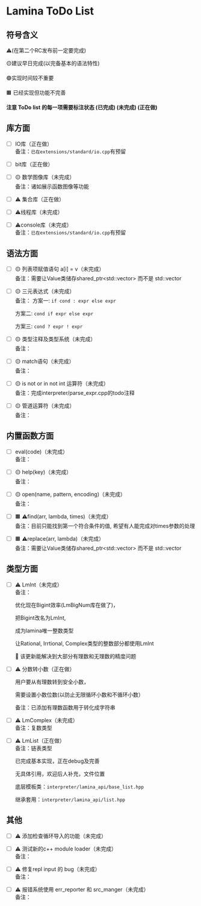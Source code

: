 # Lamina ToDo List

## 符号含义
⚠️(在第二个RC发布前一定要完成)

🟡建议早日完成(以完备基本的语法特性)

🟢实现时间较不重要

🟧 已经实现但功能不完善


<b> 注意 ToDo list 的每一项需要标注状态 (已完成) (未完成) (正在做)
</b>

## 库方面
- [ ] IO库（正在做）<br>
     备注：`已在extensions/standard/io.cpp`有预留

- [ ] bit库（正在做）<br>

- [ ] 🟡 数学图像库（未完成）<br>     备注：诸如展示函数图像等功能

- [ ] ⚠️ 集合库（正在做）<br>

- [ ] ⚠️线程库（未完成）<br>

- [ ] ⚠️console库（未完成）<br>
     备注：`已在extensions/standard/io.cpp`有预留

## 语法方面

- [ ] 🟡 列表项赋值语句 a[i] = v（未完成）<br>
     备注：需要让Value类储存shared_ptr<std::vector<Value>> 
     而不是 std::vector<Value>

- [ ] 🟡 三元表达式（未完成）<br>
     备注：
    方案一: `if cond : expr else expr`

    方案二: `cond if expr else expr`

    方案三:  `cond ? expr ! expr`

- [ ] 🟡 类型注释及类型系统（未完成）<br>
     备注：

- [ ] 🟡 match语句（未完成）<br>
     备注：

- [ ] 🟡 is not or in not int 运算符（未完成）<br>
     备注：完成interpreter/parse_expr.cpp的todo注释

- [ ] 🟡 管道运算符（未完成）<br>
     备注：

## 内置函数方面
- [ ] eval(code)（未完成）<br>
     备注：

- [ ] 🟡 help(key)（未完成）<br>
     备注：

- [ ] 🟡 open(name, pattern, encoding)（未完成）<br>
     备注：

- [ ] 🟧 ⚠️find(arr, lambda, times)（未完成）<br>
    备注：目前只能找到第一个符合条件的值, 希望有人能完成对times参数的处理

- [ ] 🟧 ⚠️replace(arr, lambda)（未完成）<br>
     备注：需要让Value类储存shared_ptr<std::vector<Value>> 
     而不是 std::vector<Value>

## 类型方面
- [ ] ⚠️ LmInt（未完成）<br>
     备注：

     优化现在Bigint效率(LmBigNum库在做了)，

     把Bigint改名为LmInt, 

     成为lamina唯一整数类型

     让Rational, Irrtional, Complex类型的整数部分都使用LmInt

     📍 该更新能解决到大部分有理数和无理数的精度问题


- [ ] ⚠️ 分数转小数（正在做）<br>

     用户要从有理数转到安全小数，

     需要设置小数位数(以防止无限循环小数和不循环小数）

     备注：已添加有理数函数用于转化成字符串

- [ ] ⚠️ LmComplex（未完成）<br>
     备注：复数类型

- [ ] ⚠️ LmList（正在做）<br>
     备注：链表类型

     已完成基本实现，正在debug及完善

     无具体引用，欢迎后人补充，文件位置

     底层模板类：`interpreter/lamina_api/base_list.hpp`

     继承套用：`interpreter/lamina_api/list.hpp`

## 其他
- [ ] ⚠️ 添加检查循环导入的功能（未完成）<br>

- [ ] ⚠️ 测试新的c++ module loader（未完成）<br>
     备注：

- [ ] ⚠️ 修复repl input 的 bug（未完成）<br>
     备注：

- [ ] ⚠️ 报错系统使用 err_reporter 和 src_manger（未完成）<br>
     备注：

